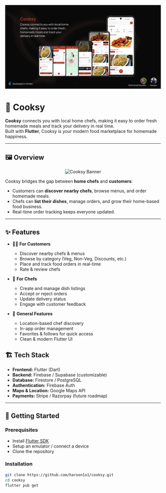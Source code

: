 
<div align="center">
  <img src="assets/images/cooksy-banner.png" alt="Cooksy Home" width="700"/>
 
</div>

# 🍳 Cooksy

**Cooksy** connects you with local home chefs, making it easy to order fresh homemade meals and track your delivery in real time.  
Built with **Flutter**, Cooksy is your modern food marketplace for homemade happiness.  

---

## 🖼️ Overview

<div align="center">
  <img src="assets/readme/cooksy_banner.png" alt="Cooksy Banner" width="800"/>
</div>

Cooksy bridges the gap between **home chefs** and **customers**:  

- Customers can **discover nearby chefs**, browse menus, and order homemade meals.  
- Chefs can **list their dishes**, manage orders, and grow their home-based food business.  
- Real-time order tracking keeps everyone updated.  

---

## ✨ Features

- 👨‍🍳 **For Customers**
  - Discover nearby chefs & menus
  - Browse by category (Veg, Non-Veg, Discounts, etc.)
  - Place and track food orders in real-time
  - Rate & review chefs  

- 🍲 **For Chefs**
  - Create and manage dish listings
  - Accept or reject orders
  - Update delivery status
  - Engage with customer feedback  

- 🚀 **General Features**
  - Location-based chef discovery  
  - In-app order management  
  - Favorites & follows for quick access  
  - Clean & modern Flutter UI  





## 🏗️ Tech Stack

- **Frontend:** Flutter (Dart)  
- **Backend:** Firebase / Supabase (customizable)  
- **Database:** Firestore / PostgreSQL  
- **Authentication:** Firebase Auth  
- **Maps & Location:** Google Maps API  
- **Payments:** Stripe / Razorpay (future roadmap)  

---

## 🚀 Getting Started

### Prerequisites
- Install [Flutter SDK](https://docs.flutter.dev/get-started/install)  
- Setup an emulator / connect a device  
- Clone the repository  

### Installation

```bash
git clone https://github.com/haroon1o1/cooksy.git
cd cooksy
flutter pub get
